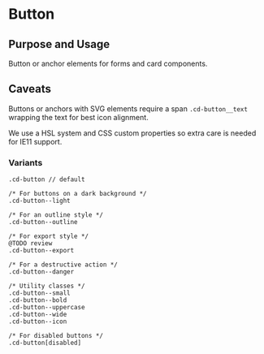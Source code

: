 # Button

## Purpose and Usage
Button or anchor elements for forms and card components.

## Caveats
Buttons or anchors with SVG elements require a span `.cd-button__text` wrapping the text for best icon alignment.

We use a HSL system and CSS custom properties so extra care is needed for IE11 support.

### Variants

```
.cd-button // default

/* For buttons on a dark background */
.cd-button--light

/* For an outline style */
.cd-button--outline

/* For export style */
@TODO review
.cd-button--export

/* For a destructive action */
.cd-button--danger

/* Utility classes */
.cd-button--small
.cd-button--bold
.cd-button--uppercase
.cd-button--wide
.cd-button--icon

/* For disabled buttons */
.cd-button[disabled]

```
